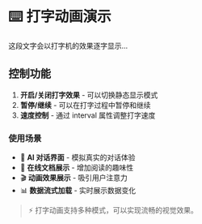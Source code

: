 # ⌨️ 打字动画演示

这段文字会以打字机的效果逐字显示...

## 控制功能

1. **开启/关闭打字效果** - 可以切换静态显示模式
2. **暂停/继续** - 可以在打字过程中暂停和继续
3. **速度控制** - 通过 interval 属性调整打字速度

### 使用场景

- 📄 **AI 对话界面** - 模拟真实的对话体验
- 📝 **在线文档展示** - 增加阅读的趣味性
- 🎬 **动画效果展示** - 吸引用户注意力
- 📊 **数据流式加载** - 实时展示数据变化

> ⚡ 打字动画支持多种模式，可以实现流畅的视觉效果。
